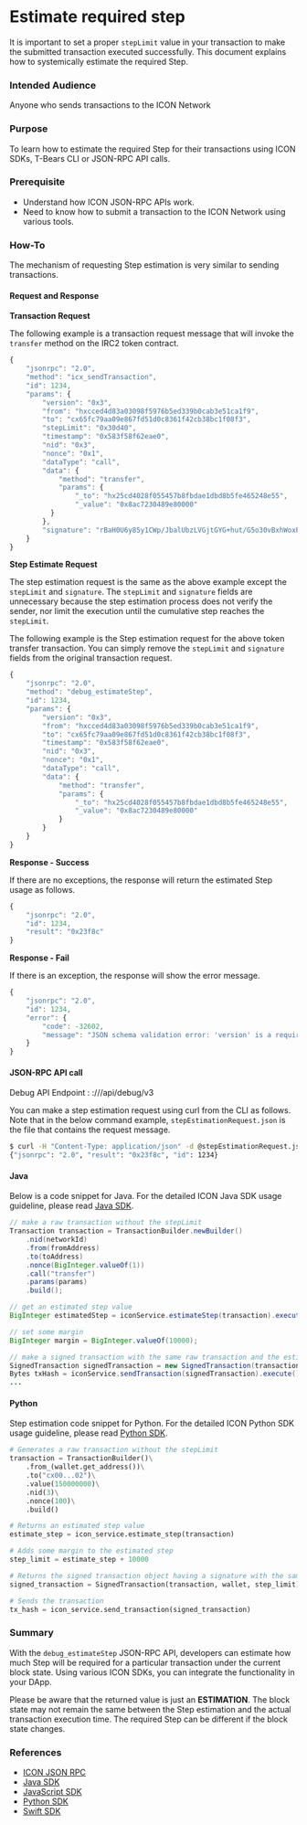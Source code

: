 # Estimate required step

It is important to set a proper `stepLimit` value in your transaction to make the submitted transaction executed successfully. This document explains how to systemically estimate the required Step.

### Intended Audience

Anyone who sends transactions to the ICON Network

### Purpose

To learn how to estimate the required Step for their transactions using ICON SDKs, T-Bears CLI or JSON-RPC API calls.

### Prerequisite

* Understand how ICON JSON-RPC APIs work.
* Need to know how to submit a transaction to the ICON Network using various tools.

### How-To

The mechanism of requesting Step estimation is very similar to sending transactions.

#### Request and Response

**Transaction Request**

The following example is a transaction request message that will invoke the `transfer` method on the IRC2 token contract.

```javascript
{
    "jsonrpc": "2.0",
    "method": "icx_sendTransaction",
    "id": 1234,
    "params": {
        "version": "0x3",
        "from": "hxcced4d83a03098f5976b5ed339b0cab3e51ca1f9",
        "to": "cx65fc79aa09e867fd51d0c8361f42cb38bc1f08f3",
        "stepLimit": "0x30d40",
        "timestamp": "0x583f58f62eae0",
        "nid": "0x3",
        "nonce": "0x1",
        "dataType": "call",
        "data": {
            "method": "transfer",
            "params": {
                "_to": "hx25cd4028f055457b8fbdae1dbd8b5fe465248e55",
                "_value": "0x8ac7230489e80000"
          }
        },
        "signature": "rBaH0U6y85y1CWp/JbalUbzLVGjtGYG+hut/G5o30vBxhWoxPYtSYBQu6X0Tak1SdcnlZSCJL7DeOeKmI4y+5wE="
    }
}
```

**Step Estimate Request**

The step estimation request is the same as the above example except the `stepLimit` and `signature`. The `stepLimit` and `signature` fields are unnecessary because the step estimation process does not verify the sender, nor limit the execution until the cumulative step reaches the `stepLimit`.

The following example is the Step estimation request for the above token transfer transaction. You can simply remove the `stepLimit` and `signature` fields from the original transaction request.

```javascript
{
    "jsonrpc": "2.0",
    "method": "debug_estimateStep",
    "id": 1234,
    "params": {
        "version": "0x3",
        "from": "hxcced4d83a03098f5976b5ed339b0cab3e51ca1f9",
        "to": "cx65fc79aa09e867fd51d0c8361f42cb38bc1f08f3",
        "timestamp": "0x583f58f62eae0",
        "nid": "0x3",
        "nonce": "0x1",
        "dataType": "call",
        "data": {
            "method": "transfer",
            "params": {
                "_to": "hx25cd4028f055457b8fbdae1dbd8b5fe465248e55",
                "_value": "0x8ac7230489e80000"
            }
        }
    }
}
```

**Response - Success**

If there are no exceptions, the response will return the estimated Step usage as follows.

```javascript
{
    "jsonrpc": "2.0",
    "id": 1234,
    "result": "0x23f8c"
}
```

**Response - Fail**

If there is an exception, the response will show the error message.

```javascript
{
    "jsonrpc": "2.0",
    "id": 1234,
    "error": {
        "code": -32602,
        "message": "JSON schema validation error: 'version' is a required property"
    }
}
```

#### JSON-RPC API call

Debug API Endpoint : :///api/debug/v3

You can make a step estimation request using curl from the CLI as follows. Note that in the below command example, `stepEstimationRequest.json` is the file that contains the request message.

```bash
$ curl -H "Content-Type: application/json" -d @stepEstimationRequest.json https://bicon.net.solidwallet.io/api/debug/v3
{"jsonrpc": "2.0", "result": "0x23f8c", "id": 1234}
```

#### Java

Below is a code snippet for Java. For the detailed ICON Java SDK usage guideline, please read [Java SDK](../../icon-sdks/java-sdk/).

```java
// make a raw transaction without the stepLimit
Transaction transaction = TransactionBuilder.newBuilder()
    .nid(networkId)
    .from(fromAddress)
    .to(toAddress)
    .nonce(BigInteger.valueOf(1))
    .call("transfer")
    .params(params)
    .build();

// get an estimated step value
BigInteger estimatedStep = iconService.estimateStep(transaction).execute();

// set some margin
BigInteger margin = BigInteger.valueOf(10000);

// make a signed transaction with the same raw transaction and the estimated step
SignedTransaction signedTransaction = new SignedTransaction(transaction, wallet, estimatedStep.add(margin));
Bytes txHash = iconService.sendTransaction(signedTransaction).execute();
...
```

#### Python

Step estimation code snippet for Python. For the detailed ICON Python SDK usage guideline, please read [Python SDK](../../icon-sdks/python-sdk/).

```python
# Generates a raw transaction without the stepLimit
transaction = TransactionBuilder()\
    .from_(wallet.get_address())\
    .to("cx00...02")\
    .value(150000000)\
    .nid(3)\
    .nonce(100)\
    .build()

# Returns an estimated step value
estimate_step = icon_service.estimate_step(transaction)

# Adds some margin to the estimated step 
step_limit = estimate_step + 10000

# Returns the signed transaction object having a signature with the same raw transaction and the estimated step
signed_transaction = SignedTransaction(transaction, wallet, step_limit)

# Sends the transaction
tx_hash = icon_service.send_transaction(signed_transaction)
```

### Summary

With the `debug_estimateStep` JSON-RPC API, developers can estimate how much Step will be required for a particular transaction under the current block state. Using various ICON SDKs, you can integrate the functionality in your DApp.

Please be aware that the returned value is just an **ESTIMATION**. The block state may not remain the same between the Step estimation and the actual transaction execution time. The required Step can be different if the block state changes.

### References

* [ICON JSON RPC](../reference-manuals/icon-json-rpc-api-v3-specification.md)
* [Java SDK](../../icon-sdks/java-sdk/)
* [JavaScript SDK](../../icon-sdks/javascript/)
* [Python SDK](../../icon-sdks/python-sdk/)
* [Swift SDK](../../icon-sdks/swift-sdk/)
